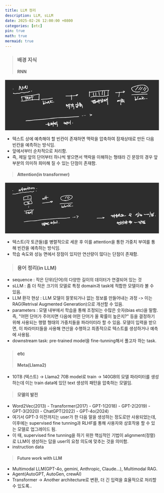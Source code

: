 ```yaml
---
title: LLM 정리
description: LLM, sLLM 
date: 2025-02-26 12:00:00 +0800
categories: [etc]
pin: true
math: true
mermaid: true
---
```


> ### 배경 지식
> #### RNN
![RNN](/assets/img/etc/1.png)
- 텍스트 상에 예측해야 할 빈칸이 존재하면 맥락을 압축하여 잠재상태로 만든 다음 빈칸을 예측하는 방식임.
- 앞에서부터 순차적으로 처리함.
- 즉, 제일 앞의 단어부터 하나씩 쌓으면서 맥락을 이해하는 형태라 긴 문장의 경우 앞 부분의 의미하 희미해 질 수 있는 단점이 존재함.

> #### Attention(in transformer)
![att](/assets/img/etc/2.png)
- 텍스트(각 토큰들)를 병렬적으로 세운 후 이를 attention을 통한 가중치 부여를 통해 빈칸을 예측하는 방식임.
- 학습 속도와 성능 면에서 장점이 있지만 연산량이 많다는 단점이 존재함.


















> ### 용어 정리(in LLM)
- sequence : 작은 단위(단어)의 다양한 길이의 데이터가 연결되어 있는 것
- sLLM : 좀 더 작은 크기의 모델로 특정 domain과 task에 적합한 모델이라 볼 수 있음.
- LLM 환각 현상 : LLM 모델이 잘못되거나 없는 정보를 만들어내는 과정 -> 이는 RAG(Retrival Augmented Generation)으로 개선할 수 있음.
- parameters : 모델 내부에서 학습을 통해 조정되는 수많은 숫자(bias etc)을 말함. 즉, "어떤 단어가 주어지면 다음에 어떤 단어가 올 확률이 높은지?" 등을 결정하기 위해 사용되는 행렬 형태의 가중치들을 파라미터라 할 수 있음. 모델이 입력을 받으면, 이 파라미터들을 사용해 연산을 수행하고 최종적으로 텍스트를 생성하거나 예측에 사용됨.
- downstream task: pre-trained model을 fine-tunning해서 풀고자 하는 task.

> ### etc
> #### Meta(Llama2)
- 10TB (텍스트) -> Llama2 70B model로 train -> 140GB의 모델 파라미터를 생성하는데 이는 train data에 있던 text 생성의 패턴을 압축하는 모델임.
> #### 모델의 발전
- Word2Vec(2013) - Transformer(2017) - GPT-1(2018) - GPT-2(2019) - GPT-3(2020) - ChatGPT(2022) - GPT-4o(2024)
- 여기서 GPT-3 이전까지는 user가 한 다음 말을 생성하는 정도로만 사용되었는데, 이후에는 supervised fine tunning과 RLHF를 통해 사용자와 상호작용 할 수 있는 모델로 업그레이드 됨.
- 이 때, supervised fine tunning을 하기 위한 핵심적인 기법이 alignment(정렬)로 LLM이 생성하는 답을 user의 요청 의도에 맞추는 것을 의미함.
- instruction data
> #### Future work with LLM
- Multimodal LLM(GPT-4o, gemini, Anthropic, Claude...), Multimodal RAG.
- Agent(AutoGPT, AutoGen, crewAI)
- Transformer -> Another architecture로 변환, 더 긴 입력을 효율적으로 처리할 수 있도록..

